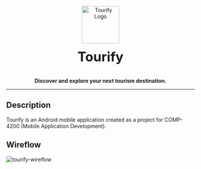 <p align="center">
    <img src="https://github.com/BorhanSaflo/tourify-android-app/assets/60056206/da336e73-3459-45ba-b2cd-41b6288a5698" alt="Tourify Logo" width="100" />
</p> 
<p style="margin-top: 0px; font-size: 35px" align="center"><b>Tourify</b></p>

<p align="center"><b>
Discover and explore your next tourism destination.
</b></p>

<hr>

## Description

Tourify is an Android mobile application created as a project for COMP-4200 (Mobile Application Development).

## Wireflow
![tourify-wireflow](https://github.com/BorhanSaflo/tourify/assets/60056206/f4d2a2e9-14cb-46ef-a78d-28355616a397)